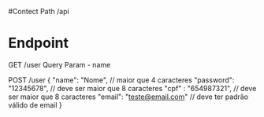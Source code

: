 #Contect Path
/api


# Endpoint

GET /user 
Query Param - name


POST /user
{
    "name": "Nome", // maior que 4 caracteres
    "password": "12345678", // deve ser maior que 8 caracteres
    "cpf" : "654987321", // deve ser maior que 8 caracteres
    "email": "teste@email.com" // deve ter padrão válido de email
}

